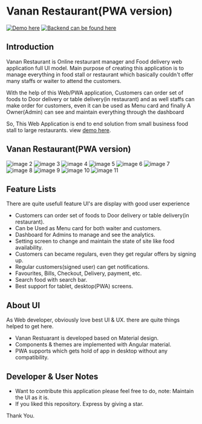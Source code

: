 # Vanan Restaurant(PWA version)
[![Demo here](https://vananrestaurant.netlify.app)](https://vananrestaurant.netlify.app)
[![Backend can be found here](https://github.com/Vetrivel-Kalidass/Van-restuarant-backend)](https://github.com/Vetrivel-Kalidass/Van-restuarant-backend)

## Introduction

Vanan Restaurant is Online restaurant manager and Food delivery web application full UI model. Main purpose of creating this application is to manage everything in food stall or restaurant which basically couldn't offer many staffs or waiter to attend the customers. 

With the help of this Web/PWA application, Customers can order set of foods to Door delivery or table delivery(in restaurant) and as well staffs can make order for customers, even it can be used as Menu card and finally A Owner(Admin) can see and maintain everything through the dashboard

So, This Web Application is end to end solution from small business food stall to large restaurants. view [demo here](https://vananrestaurant.netlify.app).

## Vanan Restaurant(PWA version)

![image 2](https://user-images.githubusercontent.com/69761548/148636101-4001e315-6fb4-451e-b85f-5798e5ccdcc8.png)
![image 3](https://user-images.githubusercontent.com/69761548/148636103-2331942c-5d26-4897-9494-a6d0caf1879b.png)
![image 4](https://user-images.githubusercontent.com/69761548/148636104-b8cdb500-0a27-497a-bfa4-25a380fb4874.png)
![image 5](https://user-images.githubusercontent.com/69761548/148636106-ca24e2f5-ca2b-41b2-aabf-543bec87c737.png)
![image 6](https://user-images.githubusercontent.com/69761548/148636107-1ae83429-376c-4f88-9f91-03e290c5744c.png)
![image 7](https://user-images.githubusercontent.com/69761548/148636108-8367cba4-ed13-4d91-b8a5-5a605813a42c.png)
![image 8](https://user-images.githubusercontent.com/69761548/148636109-46daab89-23a9-4d8c-9b14-a6379c1726fa.png)
![image 9](https://user-images.githubusercontent.com/69761548/148636110-fe8e6c03-9950-464f-a475-83daa552dcef.png)
![image 10](https://user-images.githubusercontent.com/69761548/148636111-1f8b3e5b-fb47-4cb4-83a3-9c5603dc3a09.png)
![image 11](https://user-images.githubusercontent.com/69761548/148636113-148b2991-d44c-4888-940a-f95e8c512036.png)

## Feature Lists

There are quite usefull feature UI's are display with good user experience

* Customers can order set of foods to Door delivery or table delivery(in restaurant).
* Can be Used as Menu card for both waiter and customers.
* Dashboard for Admins to manage and see the analytics.
* Setting screen to change and maintain the state of site like food availability.
* Customers can became regulars, even they get regular offers by signing up.
* Regular customers(signed user) can get notifications.
* Favourites, Bills, Checkout, Delivery, payment, etc.
* Search food with search bar.
* Best support for tablet, desktop(PWA) screens.

## About UI

As Web developer, obviously love best UI & UX. there are quite things helped to get here.

* Vanan Restuarant is developed based on Material design.
* Components & themes are implemented with Angular material.
* PWA supports which gets hold of app in desktop without any compatibility.


## Developer & User Notes

* Want to contribute this application please feel free to do, note: Maintain the UI as it is.
* If you liked this repository. Express by giving a star.

Thank You.
